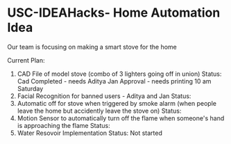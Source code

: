 # USC-IDEAHacks- Home Automation Idea
Our team is focusing on making a smart stove for the home

Current Plan:
1) CAD File of model stove (combo of 3 lighters going off in union)
   Status: Cad Completed - needs Aditya Jan Approval - needs printing 10 am Saturday
2) Facial Recognition for banned users - Aditya and Jan
   Status: 
3) Automatic off for stove when triggered by smoke alarm (when people leave the home but accidently leave the stove on)
   Status: 
4) Motion Sensor to automatically turn off the flame when someone's hand is approaching the flame
   Status: 
5) Water Resovoir Implementation 
   Status: Not started
